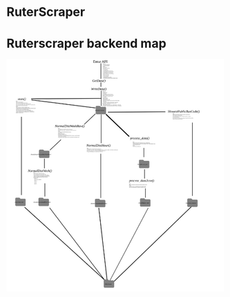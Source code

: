 # RuterScraper

# Ruterscraper backend map

![alt text](https://github.com/ProtoSparky/RuterScraper/blob/main/code_explanation_plain_svg.svg "Map of how the code processes data ")